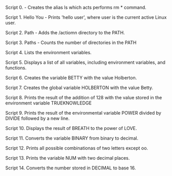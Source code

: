 Script 0. <o> - Creates the alias ls which acts performs rm * command.

Script 1. Hello You - Prints 'hello user', where user is the current active Linux user.

Script 2. Path - Adds the /actiomn directory to the PATH.

Script 3. Paths - Counts the number of directories in the PATH

Script 4. Lists the environment variables.

Script 5. Displays a list of all variables, including environment variables, and functions.

Script 6. Creates the variable BETTY with the value Holberton.

Script 7. Creates the global variable HOLBERTON with the value Betty.

Script 8. Prints the result of the addition of 128 with the value stored in the environment variable TRUEKNOWLEDGE

Script 9. Prints the result of the environmental variable POWER divided by DIVIDE followed by a new line.

Script 10. Displays the result of BREATH to the power of LOVE.

Script 11. Converts the variable BINARY from binary to decimal.

Script 12. Prints all possible combinationas of two letters except oo.

Script 13. Prints the variable NUM with two decimal places.

Script 14. Converts the number stored in DECIMAL to base 16.

